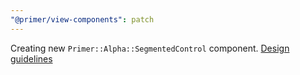 ```yaml
---
"@primer/view-components": patch
---
```


Creating new `Primer::Alpha::SegmentedControl` component. [Design guidelines](https://primer.style/design/components/segmented-control)
